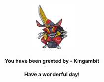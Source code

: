 <p align="center">
    <img src="https://raw.githubusercontent.com/PokeAPI/sprites/master/sprites/pokemon/983.png" width="150" height="150">
</p>
<h3 align="center">You have been greeted by - <b>Kingambit</b></h3>
<h3 align="center">Have a wonderful day!</h3>
